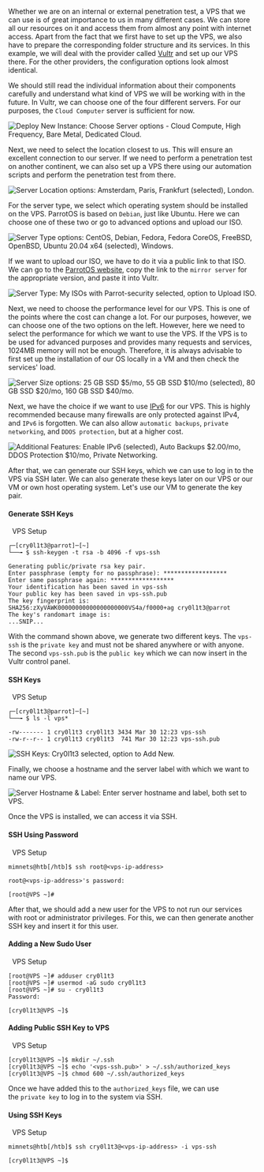Whether we are on an internal or external penetration test, a VPS that we can use is of great importance to us in many different cases. We can store all our resources on it and access them from almost any point with internet access. Apart from the fact that we first have to set up the VPS, we also have to prepare the corresponding folder structure and its services. In this example, we will deal with the provider called [Vultr](https://www.vultr.com/) and set up our VPS there. For the other providers, the configuration options look almost identical.

We should still read the individual information about their components carefully and understand what kind of VPS we will be working with in the future. In Vultr, we can choose one of the four different servers. For our purposes, the `Cloud Computer` server is sufficient for now.

![Deploy New Instance: Choose Server options - Cloud Compute, High Frequency, Bare Metal, Dedicated Cloud.](https://academy.hackthebox.com/storage/modules/87/vps1.png)

Next, we need to select the location closest to us. This will ensure an excellent connection to our server. If we need to perform a penetration test on another continent, we can also set up a VPS there using our automation scripts and perform the penetration test from there.

![Server Location options: Amsterdam, Paris, Frankfurt (selected), London.](https://academy.hackthebox.com/storage/modules/87/vps2.png)

For the server type, we select which operating system should be installed on the VPS. ParrotOS is based on `Debian`, just like Ubuntu. Here we can choose one of these two or go to advanced options and upload our ISO.

![Server Type options: CentOS, Debian, Fedora, Fedora CoreOS, FreeBSD, OpenBSD, Ubuntu 20.04 x64 (selected), Windows.](https://academy.hackthebox.com/storage/modules/87/vps2_2.png)

If we want to upload our ISO, we have to do it via a public link to that ISO. We can go to the [ParrotOS website](https://www.parrotsec.org/download/), copy the link to the `mirror server` for the appropriate version, and paste it into Vultr.

![Server Type: My ISOs with Parrot-security selected, option to Upload ISO.](https://academy.hackthebox.com/storage/modules/87/vps3.png)

Next, we need to choose the performance level for our VPS. This is one of the points where the cost can change a lot. For our purposes, however, we can choose one of the two options on the left. However, here we need to select the performance for which we want to use the VPS. If the VPS is to be used for advanced purposes and provides many requests and services, 1024MB memory will not be enough. Therefore, it is always advisable to first set up the installation of our OS locally in a VM and then check the services' load.

![Server Size options: 25 GB SSD $5/mo, 55 GB SSD $10/mo (selected), 80 GB SSD $20/mo, 160 GB SSD $40/mo.](https://academy.hackthebox.com/storage/modules/87/vps4.png)

Next, we have the choice if we want to use [IPv6](https://en.wikipedia.org/wiki/IPv6) for our VPS. This is highly recommended because many firewalls are only protected against IPv4, and `IPv6` is forgotten. We can also allow `automatic backups`, `private networking`, and `DDOS protection`, but at a higher cost.

![Additional Features: Enable IPv6 (selected), Auto Backups $2.00/mo, DDOS Protection $10/mo, Private Networking.](https://academy.hackthebox.com/storage/modules/87/vps5.png)

After that, we can generate our SSH keys, which we can use to log in to the VPS via SSH later. We can also generate these keys later on our VPS or our VM or own host operating system. Let's use our VM to generate the key pair.

#### Generate SSH Keys

  VPS Setup

```shell-session
┌─[cry0l1t3@parrot]─[~]
└──╼ $ ssh-keygen -t rsa -b 4096 -f vps-ssh

Generating public/private rsa key pair.
Enter passphrase (empty for no passphrase): ******************
Enter same passphrase again: ******************
Your identification has been saved in vps-ssh
Your public key has been saved in vps-ssh.pub
The key fingerprint is:
SHA256:zXyVAWK00000000000000000000VS4a/f0000+ag cry0l1t3@parrot
The key's randomart image is:
...SNIP...
```

With the command shown above, we generate two different keys. The `vps-ssh` is the `private key` and must not be shared anywhere or with anyone. The second `vps-ssh.pub` is the `public key` which we can now insert in the Vultr control panel.

#### SSH Keys

  VPS Setup

```shell-session
┌─[cry0l1t3@parrot]─[~]
└──╼ $ ls -l vps*

-rw------- 1 cry0l1t3 cry0l1t3 3434 Mar 30 12:23 vps-ssh
-rw-r--r-- 1 cry0l1t3 cry0l1t3  741 Mar 30 12:23 vps-ssh.pub
```

![SSH Keys: Cry0l1t3 selected, option to Add New.](https://academy.hackthebox.com/storage/modules/87/vps6.png)

Finally, we choose a hostname and the server label with which we want to name our VPS.

![Server Hostname & Label: Enter server hostname and label, both set to VPS.](https://academy.hackthebox.com/storage/modules/87/vps7.png)

Once the VPS is installed, we can access it via SSH.

#### SSH Using Password

  VPS Setup

```shell-session
mimnets@htb[/htb]$ ssh root@<vps-ip-address>

root@<vps-ip-address>'s password: 

[root@VPS ~]# 
```

After that, we should add a new user for the VPS to not run our services with root or administrator privileges. For this, we can then generate another SSH key and insert it for this user.

#### Adding a New Sudo User

  VPS Setup

```shell-session
[root@VPS ~]# adduser cry0l1t3
[root@VPS ~]# usermod -aG sudo cry0l1t3
[root@VPS ~]# su - cry0l1t3
Password: 

[cry0l1t3@VPS ~]$
```

#### Adding Public SSH Key to VPS

  VPS Setup

```shell-session
[cry0l1t3@VPS ~]$ mkdir ~/.ssh
[cry0l1t3@VPS ~]$ echo '<vps-ssh.pub>' > ~/.ssh/authorized_keys
[cry0l1t3@VPS ~]$ chmod 600 ~/.ssh/authorized_keys
```

Once we have added this to the `authorized_keys` file, we can use the `private key` to log in to the system via SSH.

#### Using SSH Keys

  VPS Setup

```shell-session
mimnets@htb[/htb]$ ssh cry0l1t3@<vps-ip-address> -i vps-ssh

[cry0l1t3@VPS ~]$ 
```